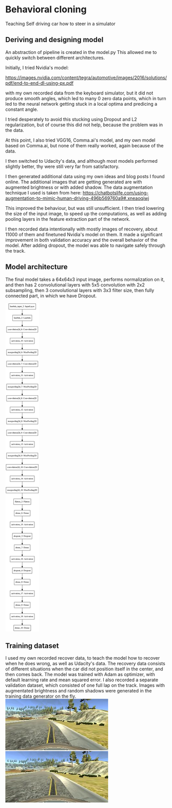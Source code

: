 # Behavioral cloning
Teaching Self driving car how to steer in a simulator

## Deriving and designing model

An abstraction of pipeline is created in the model.py
This allowed me to quickly switch between different architectures.

Initially, I tried Nvidia's model:

https://images.nvidia.com/content/tegra/automotive/images/2016/solutions/pdf/end-to-end-dl-using-px.pdf

with my own recorded data from the keyboard simulator, but it did not produce 
smooth angles, which led to many 0 zero data points, which in turn led to
the neural network getting stuck in a local optima and predicing a constant angle.

I tried desperately to avoid this stucking using Dropout and L2 regularization, but 
of course this did not help, because the problem was in the data.

At this point, I also tried VGG16, Comma.ai's model, and my own model based on Comma.ai,
but none of them really worked, again because of the data.

I then switched to Udacity's data, and although most models performed slightly better,
thy were still very far from satisfactory. 

I then generated additional data using my own ideas and blog posts I found online.
The additional images that are getting generated are with augmented brightness or
with added shadow. The data augmentation technique I used is taken from here:
https://chatbotslife.com/using-augmentation-to-mimic-human-driving-496b569760a9#.xneaoqiwj

This improved the behaviour, but was still unsufficient.
I then tried lowering the size of the input image, to speed up the computations, as well
as adding pooling layers in the feature extraction part of the network.

I then recorded data intentionally with mostly images of recovery, about 11000 of them
and finetuned Nvidia's model on them. It made a significant improvement in both validation
accuracy and the overall behavior of the model. After adding dropout, the model was able to
navigate safely through the track.

## Model architecture

The final model takes a 64x64x3 input image, performs normalization on it, and then has
2 convolutional layers with 5x5 convolution with 2x2 subsampling, then 3 convolutional
layers with 3x3 filter size, then fully connected part, in which we have Dropout.

![Final model](model.png "The final model")

## Training dataset

I used my own recorded recover data, to teach the model how to recover when he does wrong,
as well as Udacity's data. The recovery data consists of different situations when the car
did not position itself in the center, and then comes back.
The model was trained with Adam as optimizer, with default learning rate and mean squared error.
I also recorded a separate validation dataset, which consisted of one full lap on the track. 
Images with augmentated brightness and random shadows were generated  in the training data generator on the fly.
![Recover](example_recover.jpg "-0.1")
![Recover](example_recover2.jpg "-0.6667")